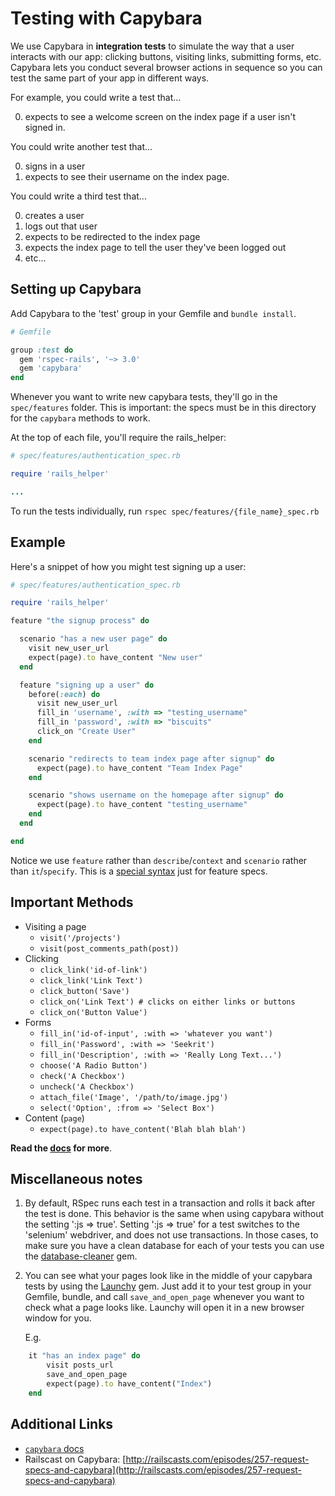 # Testing with Capybara

We use Capybara in **integration tests** to simulate the way that a user
interacts with our app: clicking buttons, visiting links, submitting
forms, etc. Capybara lets you conduct several browser actions in
sequence so you can test the same part of your app in different ways.

For example, you could write a test that...

0. expects to see a welcome screen on the index page if a user isn't
signed in.

You could write another test that...

0. signs in a user
0. expects to see their username on the index page.

You could write a third test that...

0. creates a user
0. logs out that user
0. expects to be redirected to the index page
0. expects the index page to tell the user they've been logged out
0. etc...

## Setting up Capybara

Add Capybara to the 'test' group in your Gemfile and `bundle install`.

```ruby
# Gemfile

group :test do
  gem 'rspec-rails', '~> 3.0'
  gem 'capybara'
end
```

Whenever you want to write new capybara tests, they'll go in the
`spec/features` folder.  This is important: the specs must be
in this directory for the `capybara` methods to work.

At the top of each file, you'll
require the rails_helper:

```ruby
# spec/features/authentication_spec.rb

require 'rails_helper'

...
```

To run the tests individually, run `rspec
spec/features/{file_name}_spec.rb`

## Example

Here's a snippet of how you might test signing up a user:

```ruby
# spec/features/authentication_spec.rb

require 'rails_helper'

feature "the signup process" do

  scenario "has a new user page" do
    visit new_user_url
    expect(page).to have_content "New user"
  end

  feature "signing up a user" do
    before(:each) do
      visit new_user_url
      fill_in 'username', :with => "testing_username"
      fill_in 'password', :with => "biscuits"
      click_on "Create User"
    end

    scenario "redirects to team index page after signup" do
      expect(page).to have_content "Team Index Page"
    end

    scenario "shows username on the homepage after signup" do
      expect(page).to have_content "testing_username"
    end
  end

end
```

Notice we use `feature` rather than `describe`/`context` and `scenario`
rather than `it`/`specify`. This is a [special syntax][capybara-syntax]
just for feature specs.

## Important Methods

*  Visiting a page
	*  `visit('/projects')`
	*	 `visit(post_comments_path(post))`
*  Clicking
	*  `click_link('id-of-link')`
	*  `click_link('Link Text')`
	*  `click_button('Save')`
	*  `click_on('Link Text') # clicks on either links or buttons`
	*  `click_on('Button Value')`
*  Forms
	*  `fill_in('id-of-input', :with => 'whatever you want')`
    *  `fill_in('Password', :with => 'Seekrit')`
    *  `fill_in('Description', :with => 'Really Long Text...')`
	*  `choose('A Radio Button')`
	*  `check('A Checkbox')`
	*  `uncheck('A Checkbox')`
	*  `attach_file('Image', '/path/to/image.jpg')`
	*  `select('Option', :from => 'Select Box')`
*  Content (`page`)
	* `expect(page).to have_content('Blah blah blah')`


**Read the [docs][capybara-docs] for more**.

## Miscellaneous notes

1. By default, RSpec runs each test in a transaction and rolls it back after the
   test is done.  This behavior is the same when using capybara without
   the setting ':js => true'.  Setting ':js => true' for a test switches to
   the 'selenium' webdriver, and does not use transactions.
   In those cases, to make sure you have a clean database for each
   of your tests you can use the [database-cleaner][db-cleaner] gem.

2. You can see what your pages look like in the middle of your capybara
   tests by using the [Launchy] gem.  Just add it to your test group in
   your Gemfile, bundle, and call `save_and_open_page` whenever you want
   to check what a page looks like.  Launchy will open it in a new
   browser window for you.

	E.g.

```ruby
	it "has an index page" do
		visit posts_url
		save_and_open_page
		expect(page).to have_content("Index")
	end
```

## Additional Links

*  [`capybara` docs][capybara-docs]
*  Railscast on Capybara: [http://railscasts.com/episodes/257-request-specs-and-capybara](http://railscasts.com/episodes/257-request-specs-and-capybara)


[capybara-docs]: http://rdoc.info/github/jnicklas/capybara#The_DSL
[db-cleaner]: https://github.com/bmabey/database_cleaner
[Launchy]: http://rubygems.org/gems/launchy
[capybara-syntax]: https://www.relishapp.com/rspec/rspec-rails/docs/feature-specs/feature-spec
